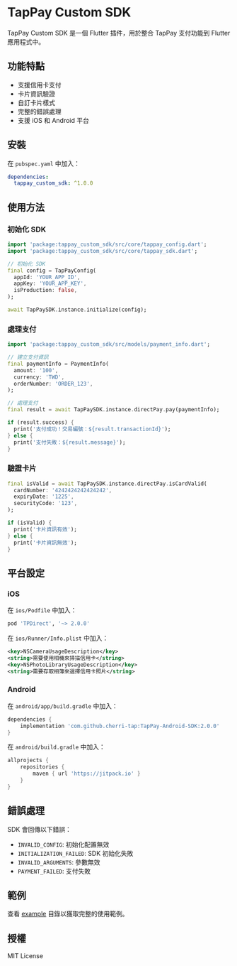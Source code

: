 # TapPay Custom SDK

TapPay Custom SDK 是一個 Flutter 插件，用於整合 TapPay 支付功能到 Flutter 應用程式中。

## 功能特點

- 支援信用卡支付
- 卡片資訊驗證
- 自訂卡片樣式
- 完整的錯誤處理
- 支援 iOS 和 Android 平台

## 安裝

在 `pubspec.yaml` 中加入：

```yaml
dependencies:
  tappay_custom_sdk: ^1.0.0
```

## 使用方法

### 初始化 SDK

```dart
import 'package:tappay_custom_sdk/src/core/tappay_config.dart';
import 'package:tappay_custom_sdk/src/core/tappay_sdk.dart';

// 初始化 SDK
final config = TapPayConfig(
  appId: 'YOUR_APP_ID',
  appKey: 'YOUR_APP_KEY',
  isProduction: false,
);

await TapPaySDK.instance.initialize(config);
```

### 處理支付

```dart
import 'package:tappay_custom_sdk/src/models/payment_info.dart';

// 建立支付資訊
final paymentInfo = PaymentInfo(
  amount: '100',
  currency: 'TWD',
  orderNumber: 'ORDER_123',
);

// 處理支付
final result = await TapPaySDK.instance.directPay.pay(paymentInfo);

if (result.success) {
  print('支付成功！交易編號：${result.transactionId}');
} else {
  print('支付失敗：${result.message}');
}
```

### 驗證卡片

```dart
final isValid = await TapPaySDK.instance.directPay.isCardValid(
  cardNumber: '4242424242424242',
  expiryDate: '1225',
  securityCode: '123',
);

if (isValid) {
  print('卡片資訊有效');
} else {
  print('卡片資訊無效');
}
```

## 平台設定

### iOS

在 `ios/Podfile` 中加入：

```ruby
pod 'TPDirect', '~> 2.0.0'
```

在 `ios/Runner/Info.plist` 中加入：

```xml
<key>NSCameraUsageDescription</key>
<string>需要使用相機來掃描信用卡</string>
<key>NSPhotoLibraryUsageDescription</key>
<string>需要存取相簿來選擇信用卡照片</string>
```

### Android

在 `android/app/build.gradle` 中加入：

```gradle
dependencies {
    implementation 'com.github.cherri-tap:TapPay-Android-SDK:2.0.0'
}
```

在 `android/build.gradle` 中加入：

```gradle
allprojects {
    repositories {
        maven { url 'https://jitpack.io' }
    }
}
```

## 錯誤處理

SDK 會回傳以下錯誤：

- `INVALID_CONFIG`: 初始化配置無效
- `INITIALIZATION_FAILED`: SDK 初始化失敗
- `INVALID_ARGUMENTS`: 參數無效
- `PAYMENT_FAILED`: 支付失敗

## 範例

查看 [example](example) 目錄以獲取完整的使用範例。

## 授權

MIT License
